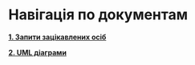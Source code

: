 # Навігація по документам

**[1. Запити зацікавлених осіб](https://github.com/Scopics/Voting-system/tree/master/documentation/stakeholders.md)**

**[2. UML діаграми](https://github.com/Scopics/Voting-system/tree/master/documentation/UMLDiagrams)**
